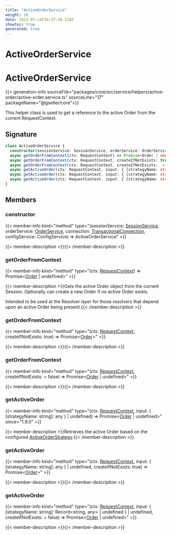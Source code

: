 ```yaml
---
title: "ActiveOrderService"
weight: 10
date: 2023-07-14T16:57:50.218Z
showtoc: true
generated: true
---
```

<!-- This file was generated from the Vendure source. Do not modify. Instead, re-run the "docs:build" script -->

# ActiveOrderService
<div class="symbol">


# ActiveOrderService

{{< generation-info sourceFile="packages/core/src/service/helpers/active-order/active-order.service.ts" sourceLine="17" packageName="@gseller/core">}}

This helper class is used to get a reference to the active Order from the current RequestContext.

## Signature

```TypeScript
class ActiveOrderService {
  constructor(sessionService: SessionService, orderService: OrderService, connection: TransactionalConnection, configService: ConfigService)
  async getOrderFromContext(ctx: RequestContext) => Promise<Order | undefined>;
  async getOrderFromContext(ctx: RequestContext, createIfNotExists: true) => Promise<Order>;
  async getOrderFromContext(ctx: RequestContext, createIfNotExists:  = false) => Promise<Order | undefined>;
  async getActiveOrder(ctx: RequestContext, input: { [strategyName: string]: any } | undefined) => Promise<Order | undefined>;
  async getActiveOrder(ctx: RequestContext, input: { [strategyName: string]: any } | undefined, createIfNotExists: true) => Promise<Order>;
  async getActiveOrder(ctx: RequestContext, input: { [strategyName: string]: Record<string, any> | undefined } | undefined, createIfNotExists:  = false) => Promise<Order | undefined>;
}
```
## Members

### constructor

{{< member-info kind="method" type="(sessionService: <a href='/typescript-api/services/session-service#sessionservice'>SessionService</a>, orderService: <a href='/typescript-api/services/order-service#orderservice'>OrderService</a>, connection: <a href='/typescript-api/data-access/transactional-connection#transactionalconnection'>TransactionalConnection</a>, configService: ConfigService) => ActiveOrderService"  >}}

{{< member-description >}}{{< /member-description >}}

### getOrderFromContext

{{< member-info kind="method" type="(ctx: <a href='/typescript-api/request/request-context#requestcontext'>RequestContext</a>) => Promise&#60;<a href='/typescript-api/entities/order#order'>Order</a> | undefined&#62;"  >}}

{{< member-description >}}Gets the active Order object from the current Session. Optionally can create a new Order if
no active Order exists.

Intended to be used at the Resolver layer for those resolvers that depend upon an active Order
being present.{{< /member-description >}}

### getOrderFromContext

{{< member-info kind="method" type="(ctx: <a href='/typescript-api/request/request-context#requestcontext'>RequestContext</a>, createIfNotExists: true) => Promise&#60;<a href='/typescript-api/entities/order#order'>Order</a>&#62;"  >}}

{{< member-description >}}{{< /member-description >}}

### getOrderFromContext

{{< member-info kind="method" type="(ctx: <a href='/typescript-api/request/request-context#requestcontext'>RequestContext</a>, createIfNotExists:  = false) => Promise&#60;<a href='/typescript-api/entities/order#order'>Order</a> | undefined&#62;"  >}}

{{< member-description >}}{{< /member-description >}}

### getActiveOrder

{{< member-info kind="method" type="(ctx: <a href='/typescript-api/request/request-context#requestcontext'>RequestContext</a>, input: { [strategyName: string]: any } | undefined) => Promise&#60;<a href='/typescript-api/entities/order#order'>Order</a> | undefined&#62;"  since="1.9.0" >}}

{{< member-description >}}Retrieves the active Order based on the configured <a href='/typescript-api/orders/active-order-strategy#activeorderstrategy'>ActiveOrderStrategy</a>.{{< /member-description >}}

### getActiveOrder

{{< member-info kind="method" type="(ctx: <a href='/typescript-api/request/request-context#requestcontext'>RequestContext</a>, input: { [strategyName: string]: any } | undefined, createIfNotExists: true) => Promise&#60;<a href='/typescript-api/entities/order#order'>Order</a>&#62;"  >}}

{{< member-description >}}{{< /member-description >}}

### getActiveOrder

{{< member-info kind="method" type="(ctx: <a href='/typescript-api/request/request-context#requestcontext'>RequestContext</a>, input: { [strategyName: string]: Record&#60;string, any&#62; | undefined } | undefined, createIfNotExists:  = false) => Promise&#60;<a href='/typescript-api/entities/order#order'>Order</a> | undefined&#62;"  >}}

{{< member-description >}}{{< /member-description >}}


</div>
